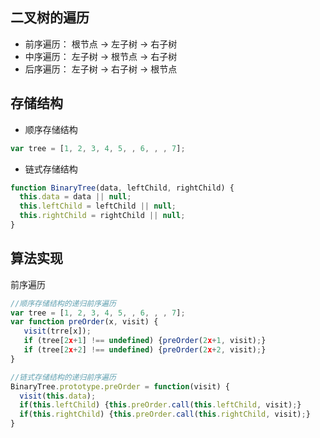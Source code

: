 ## 二叉树的遍历
* 前序遍历： 根节点 -> 左子树 -> 右子树
* 中序遍历： 左子树 -> 根节点 -> 右子树
* 后序遍历： 左子树 -> 右子树 -> 根节点

## 存储结构
* 顺序存储结构
```js
var tree = [1, 2, 3, 4, 5, , 6, , , 7];
```
* 链式存储结构
```js
function BinaryTree(data, leftChild, rightChild) {
  this.data = data || null;
  this.leftChild = leftChild || null;
  this.rightChild = rightChild || null;
}
```

## 算法实现
 前序遍历
```js
//顺序存储结构的递归前序遍历
var tree = [1, 2, 3, 4, 5, , 6, , , 7];
var function preOrder(x, visit) {
   visit(trre[x]);
   if (tree[2x+1] !== undefined) {preOrder(2x+1, visit);}
   if (tree[2x+2] !== undefined) {preOrder(2x+2, visit);}
}

//链式存储结构的递归前序遍历
BinaryTree.prototype.preOrder = function(visit) {
  visit(this.data);
  if(this.leftChild) {this.preOrder.call(this.leftChild, visit);}
  if(this.rightChild) {this.preOrder.call(this.rightChild, visit);}
}
```
